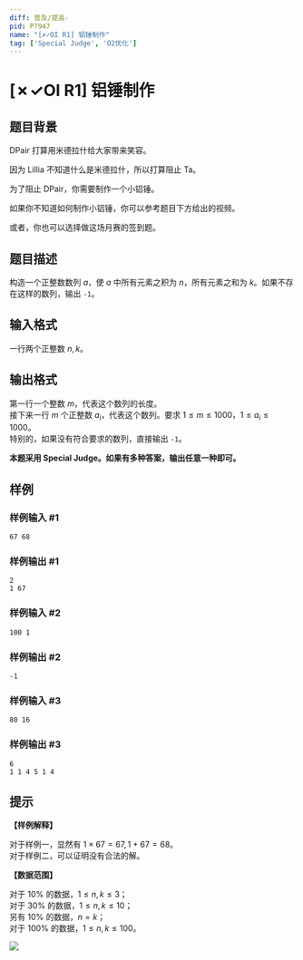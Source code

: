 ```yaml
---
diff: 普及/提高-
pid: P7947
name: "[✗✓OI R1] 铝锤制作"
tag: ['Special Judge', 'O2优化']
---
```

# [✗✓OI R1] 铝锤制作
## 题目背景

DPair 打算用米德拉什给大家带来笑容。

因为 Lillia 不知道什么是米德拉什，所以打算阻止 Ta。  

为了阻止 DPair，你需要制作一个小铝锤。

如果你不知道如何制作小铝锤，你可以参考题目下方给出的视频。

或者，你也可以选择做这场月赛的签到题。
## 题目描述

构造一个正整数数列 $a$，使 $a$ 中所有元素之积为 $n$，所有元素之和为 $k$。如果不存在这样的数列，输出 `-1`。
## 输入格式

一行两个正整数 $n,k$。
## 输出格式

第一行一个整数 $m$，代表这个数列的长度。  
接下来一行 $m$ 个正整数 $a_i$，代表这个数列。要求 $1\leq m \leq 1000$，$1\leq a_i \leq 1000$。  
特别的，如果没有符合要求的数列，直接输出 `-1`。

**本题采用 Special Judge。如果有多种答案，输出任意一种即可。**
## 样例

### 样例输入 #1
```
67 68
```
### 样例输出 #1
```
2
1 67
```
### 样例输入 #2
```
100 1
```
### 样例输出 #2
```
-1
```
### 样例输入 #3
```
80 16
```
### 样例输出 #3
```
6
1 1 4 5 1 4
```
## 提示

**【样例解释】**

对于样例一，显然有 $1\times67=67,1+67=68$。  
对于样例二，可以证明没有合法的解。

**【数据范围】**

对于 $10\%$ 的数据，$1\leq n,k \leq 3$；  
对于 $30\%$ 的数据，$1\leq n,k \leq 10$；  
另有 $10\%$ 的数据，$n=k$；  
对于 $100\%$ 的数据，$1\leq n,k \leq 100$。

![](bilibili:av498389435)
